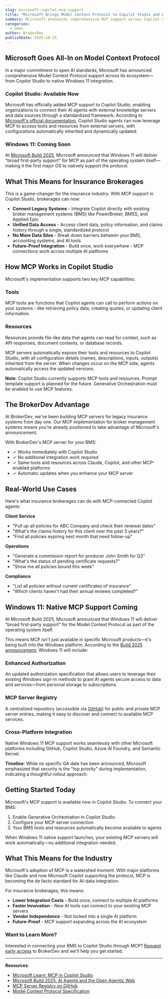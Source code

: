 ```yaml
---
slug: microsoft-copilot-mcp-support
title: "Microsoft Brings Model Context Protocol to Copilot Studio and Windows 11"
summary: Microsoft announces comprehensive MCP support across Copilot Studio and native Windows 11 integration, enabling seamless AI-data connections across the entire Microsoft ecosystem.
categories:
  - news
author: BrokerDev
publishDate: 2025-10-25
---
```


## Microsoft Goes All-In on Model Context Protocol

In a major commitment to open AI standards, Microsoft has announced comprehensive Model Context Protocol support across its ecosystem—from Copilot Studio to native Windows 11 integration.

### Copilot Studio: Available Now

Microsoft has officially added MCP support to Copilot Studio, enabling organizations to connect their AI agents with external knowledge servers and data sources through a standardized framework. According to [Microsoft's official documentation](https://learn.microsoft.com/en-us/microsoft-copilot-studio/agent-extend-action-mcp), Copilot Studio agents can now leverage MCP to access tools and resources from external servers, with configurations automatically inherited and dynamically updated.

### Windows 11: Coming Soon

At [Microsoft Build 2025](https://blogs.microsoft.com/blog/2025/05/19/microsoft-build-2025-the-age-of-ai-agents-and-building-the-open-agentic-web/), Microsoft announced that Windows 11 will deliver "broad first-party support" for MCP as part of the operating system itself—making it the first major OS to natively support the protocol.

## What This Means for Insurance Brokerages

This is a game-changer for the insurance industry. With MCP support in Copilot Studio, brokerages can now:

- **Connect Legacy Systems** - Integrate Copilot directly with existing broker management systems (BMS) like PowerBroker, BMSS, and Applied Epic
- **Unified Data Access** - Access client data, policy information, and claims history through a single, standardized protocol
- **No More Data Silos** - Break down barriers between your BMS, accounting systems, and AI tools
- **Future-Proof Integration** - Build once, work everywhere - MCP connections work across multiple AI platforms

## How MCP Works in Copilot Studio

Microsoft's implementation supports two key MCP capabilities:

### Tools
MCP tools are functions that Copilot agents can call to perform actions on your systems - like retrieving policy data, creating quotes, or updating client information.

### Resources
Resources provide file-like data that agents can read for context, such as API responses, document contents, or database records.

MCP servers automatically expose their tools and resources to Copilot Studio, with all configuration details (names, descriptions, inputs, outputs) inherited from the server. When changes occur on the MCP side, agents automatically access the updated versions.

**Note**: Copilot Studio currently supports MCP tools and resources. Prompt template support is planned for the future. Generative Orchestration must be enabled to use MCP features.

## The BrokerDev Advantage

At BrokerDev, we've been building MCP servers for legacy insurance systems from day one. Our MCP implementation for broker management systems means you're already positioned to take advantage of Microsoft's announcement.

With BrokerDev's MCP server for your BMS:

- ✓ Works immediately with Copilot Studio
- ✓ No additional integration work required
- ✓ Same tools and resources across Claude, Copilot, and other MCP-enabled platforms
- ✓ Automatic updates when you enhance your MCP server

## Real-World Use Cases

Here's what insurance brokerages can do with MCP-connected Copilot agents:

**Client Service**
- "Pull up all policies for ABC Company and check their renewal dates"
- "What's the claims history for this client over the past 3 years?"
- "Find all policies expiring next month that need follow-up"

**Operations**
- "Generate a commission report for producer John Smith for Q3"
- "What's the status of pending certificate requests?"
- "Show me all policies bound this week"

**Compliance**
- "List all policies without current certificates of insurance"
- "Which clients haven't had their annual reviews completed?"

## Windows 11: Native MCP Support Coming

At Microsoft Build 2025, Microsoft announced that Windows 11 will deliver "broad first-party support" for the Model Context Protocol as part of the operating system itself.

This means MCP isn't just available in specific Microsoft products—it's being built into the Windows platform. According to the [Build 2025 announcement](https://blogs.microsoft.com/blog/2025/05/19/microsoft-build-2025-the-age-of-ai-agents-and-building-the-open-agentic-web/), Windows 11 will include:

### Enhanced Authorization
An updated authorization specification that allows users to leverage their existing Windows sign-in methods to grant AI agents secure access to data and services—from personal storage to subscriptions.

### MCP Server Registry
A centralized repository (accessible via [GitHub](https://github.com/modelcontextprotocol/registry)) for public and private MCP server entries, making it easy to discover and connect to available MCP services.

### Cross-Platform Integration
Native Windows 11 MCP support works seamlessly with other Microsoft platforms including GitHub, Copilot Studio, Azure AI Foundry, and Semantic Kernel.

**Timeline**: While no specific GA date has been announced, Microsoft emphasized that security is the "top priority" during implementation, indicating a thoughtful rollout approach.

## Getting Started Today

Microsoft's MCP support is available now in Copilot Studio. To connect your BMS:

1. Enable Generative Orchestration in Copilot Studio
2. Configure your MCP server connection
3. Your BMS tools and resources automatically become available to agents

When Windows 11 native support launches, your existing MCP servers will work automatically—no additional integration needed.

## What This Means for the Industry

Microsoft's adoption of MCP is a watershed moment. With major platforms like Claude and now Microsoft Copilot supporting the protocol, MCP is becoming the de facto standard for AI-data integration.

For insurance brokerages, this means:
- **Lower Integration Costs** - Build once, connect to multiple AI platforms
- **Faster Innovation** - New AI tools can connect to your existing MCP servers
- **Vendor Independence** - Not locked into a single AI platform
- **Future-Proof** - MCP support expanding across the AI ecosystem

### Want to Learn More?

Interested in connecting your BMS to Copilot Studio through MCP? [Request early access](/contact) to BrokerDev and we'll help you get started.

---

**Resources**:
- [Microsoft Learn: MCP in Copilot Studio](https://learn.microsoft.com/en-us/microsoft-copilot-studio/agent-extend-action-mcp)
- [Microsoft Build 2025: AI Agents and the Open Agentic Web](https://blogs.microsoft.com/blog/2025/05/19/microsoft-build-2025-the-age-of-ai-agents-and-building-the-open-agentic-web/)
- [MCP Server Registry on GitHub](https://github.com/modelcontextprotocol/registry)
- [Model Context Protocol Specification](https://modelcontextprotocol.io)
